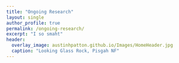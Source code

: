 ```yaml
---
title: "Ongoing Research"
layout: single
author_profile: true
permalink: /ongoing-research/
excerpt: "I so smaht"
header:
  overlay_image: austinhpatton.github.io/Images/HomeHeader.jpg
  caption: "Looking Glass Rock, Pisgah NF"
---
```


